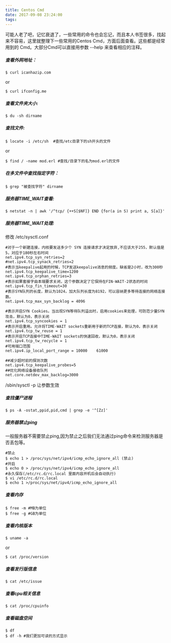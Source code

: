 ```yaml
---
title: Centos Cmd
date: 2017-09-08 23:24:00
tags:
---
```

可能人老了吧，记忆衰退了，一些常用的命令也会忘记，而且本人书签很多，找起来不容易，这里就整理下一些常用的Centos Cmd，方面后面查看。这些都是经常用到的 Cmd。大部分Cmd可以直接用参数 --help 来查看相应的注释。

##### 查看外网地址：
```
$ curl icanhazip.com
```
or
```
$ curl ifconfig.me
```

##### 查看文件夹大小:
```
$ du -sh dirname
```

##### 查找文件:
```
$ locate -i /etc/sh  #查找/etc目录下的sh开头的文件
```
or
```
$ find / -name mod.erl #查找/目录下的名为mod.erl的文件
```

##### 在多文件中查找指定字符：
```
$ grep "被查找字符" dirname
```

##### 服务器TIME_WAIT查看:
```
$ netstat -n | awk '/^tcp/ {++S[$NF]} END {for(a in S) print a, S[a]}'    
```

##### 服务器TIME_WAIT处理:

修改 /etc/sysctl.conf
```
#对于一个新建连接，内核要发送多少个 SYN 连接请求才决定放弃,不应该大于255，默认值是5，对应于180秒左右时间  
net.ipv4.tcp_syn_retries=2  
#net.ipv4.tcp_synack_retries=2  
#表示当keepalive起用的时候，TCP发送keepalive消息的频度。缺省是2小时，改为300秒  
net.ipv4.tcp_keepalive_time=1200  
net.ipv4.tcp_orphan_retries=3  
#表示如果套接字由本端要求关闭，这个参数决定了它保持在FIN-WAIT-2状态的时间  
net.ipv4.tcp_fin_timeout=30  
#表示SYN队列的长度，默认为1024，加大队列长度为8192，可以容纳更多等待连接的网络连接数。  
net.ipv4.tcp_max_syn_backlog = 4096  
  
#表示开启SYN Cookies。当出现SYN等待队列溢出时，启用cookies来处理，可防范少量SYN攻击，默认为0，表示关闭  
net.ipv4.tcp_syncookies = 1  
#表示开启重用。允许将TIME-WAIT sockets重新用于新的TCP连接，默认为0，表示关闭  
net.ipv4.tcp_tw_reuse = 1  
#表示开启TCP连接中TIME-WAIT sockets的快速回收，默认为0，表示关闭  
net.ipv4.tcp_tw_recycle = 1  
#可用端口范围  
net.ipv4.ip_local_port_range = 10000    61000  
  
##减少超时前的探测次数  
net.ipv4.tcp_keepalive_probes=5  
##优化网络设备接收队列  
net.core.netdev_max_backlog=3000  
```
/sbin/sysctl -p 让参数生效

##### 查找僵尸进程
```
$ ps -A -ostat,ppid,pid,cmd | grep -e '^[Zz]'
```

##### 服务器禁止ping
一般服务器不需要禁止ping,因为禁止之后我们无法通过ping命令来检测服务器是否丢包等。
```
#禁止
$ echo 1 > /proc/sys/net/ipv4/icmp_echo_ignore_all (禁止)
#开启
$ echo 0 > /proc/sys/net/ipv4/icmp_echo_ignore_all
#永久保存(/etc/rc.d/rc.local 里面内容开机后会自动执行)
$ vi /etc/rc.d/rc.local
$ echo 1 >/proc/sys/net/ipv4/icmp_echo_ignore_all
```

##### 查看内存

```
$ free -m #MB为单位
$ free -g #GB为单位
```

##### 查看内核版本
```
$ uname -a
```
or
```
$ cat /proc/version
```

##### 查看发行版信息
```
$ cat /etc/issue
```

##### 查看cpu相关信息
```
$ cat /proc/cpuinfo
```

##### 查看磁盘空间
```
$ df
$ df -h #我们更加可读的方式显示
```
